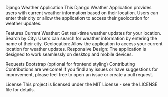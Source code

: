 Django Weather Application
This Django Weather Application provides users with current weather information based on their location. Users can enter their city or allow the application to access their geolocation for weather updates.

Features
Current Weather: Get real-time weather updates for your location.
Search by City: Users can search for weather information by entering the name of their city.
Geolocation: Allow the application to access your current location for weather updates.
Responsive Design: The application is designed to work seamlessly on desktop and mobile devices.

Requests
Bootstrap (optional for frontend styling)
Contributing
Contributions are welcome! If you find any issues or have suggestions for improvement, please feel free to open an issue or create a pull request.

License
This project is licensed under the MIT License - see the LICENSE file for details.

